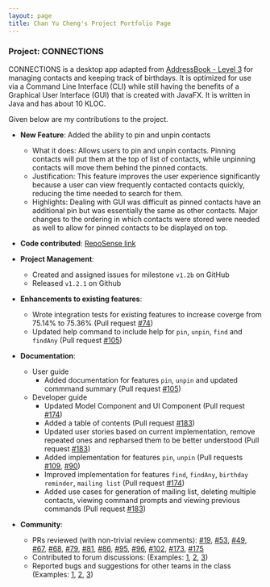 ```yaml
---
layout: page
title: Chan Yu Cheng's Project Portfolio Page
---
```


### Project: CONNECTIONS

CONNECTIONS is a desktop app adapted from [AddressBook - Level 3](https://se-education.org/addressbook-level3/) for managing contacts and keeping track of birthdays.
It is optimized for use via a Command Line Interface (CLI) while still having the benefits of a Graphical User Interface (GUI) that is created with JavaFX.
It is written in Java and has about 10 KLOC.

Given below are my contributions to the project.

* **New Feature**: Added the ability to pin and unpin contacts
  * What it does: Allows users to pin and unpin contacts. Pinning contacts will put them at the top of list of contacts, while unpinning contacts will move them behind the pinned contacts.
  * Justification: This feature improves the user experience significantly because a user can view frequently contacted contacts quickly, reducing the time needed to search for them.
  * Highlights: Dealing with GUI was difficult as pinned contacts have an additional pin but was essentially the same as other contacts. Major changes to the ordering in which contacts were stored were needed as well to allow for pinned contacts to be displayed on top.

* **Code contributed**: [RepoSense link](https://nus-cs2103-ay2122s1.github.io/tp-dashboard/?search=&sort=groupTitle&sortWithin=title&timeframe=commit&mergegroup=&groupSelect=groupByRepos&breakdown=true&checkedFileTypes=docs~functional-code~test-code~other&since=2021-09-17&tabOpen=true&tabType=authorship&zFR=false&tabAuthor=yucheng11122017&tabRepo=AY2122S1-CS2103-F09-4%2Ftp%5Bmaster%5D&authorshipIsMergeGroup=false&authorshipFileTypes=docs~functional-code~test-code&authorshipIsBinaryFileTypeChecked=false)

* **Project Management**:
  * Created and assigned issues for milestone `v1.2b` on GitHub
  * Released `v1.2.1` on Github

* **Enhancements to existing features**:
  * Wrote integration tests for existing features to increase coverge from 75.14% to 75.36% (Pull request [\#74](https://github.com/AY2122S1-CS2103-F09-4/tp/pull/74))
  * Updated help command to include help for `pin`, `unpin`, `find` and `findAny` (Pull request [\#105](https://github.com/AY2122S1-CS2103-F09-4/tp/pull/105))

* **Documentation**:
    * User guide
        * Added documentation for features `pin`, `unpin` and updated commmand summary (Pull request [\#105](https://github.com/AY2122S1-CS2103-F09-4/tp/pull/105))
    * Developer guide
        * Updated Model Component and UI Component (Pull request [\#174](https://github.com/AY2122S1-CS2103-F09-4/tp/pull/174))
        * Added a table of contents (Pull request [\#183](https://github.com/AY2122S1-CS2103-F09-4/tp/pull/183))
        * Updated user stories based on current implementation, remove repeated ones and repharsed them to be better understood (Pull request [\#183](https://github.com/AY2122S1-CS2103-F09-4/tp/pull/183))
        * Added implementation for features `pin`, `unpin` (Pull requests [\#109](https://github.com/AY2122S1-CS2103-F09-4/tp/pull/109), [\#90](https://github.com/AY2122S1-CS2103-F09-4/tp/pull/90))
        * Improved implementation for features `find`, `findAny`, `birthday reminder`, `mailing list` (Pull request [\#174](https://github.com/AY2122S1-CS2103-F09-4/tp/pull/174))
        * Added use cases for generation of mailing list, deleting multiple contacts, viewing command prompts and viewing previous commands (Pull request [\#183](https://github.com/AY2122S1-CS2103-F09-4/tp/pull/183))

* **Community**:
  * PRs reviewed (with non-trivial review comments): [\#19](https://github.com/AY2122S1-CS2103-F09-4/tp/pull/19), [\#53](https://github.com/AY2122S1-CS2103-F09-4/tp/pull/53), [\#49](https://github.com/AY2122S1-CS2103-F09-4/tp/pull/49), [\#67](https://github.com/AY2122S1-CS2103-F09-4/tp/pull/67), [\#68](https://github.com/AY2122S1-CS2103-F09-4/tp/pull/68), [\#79](https://github.com/AY2122S1-CS2103-F09-4/tp/pull/79), [\#81](https://github.com/AY2122S1-CS2103-F09-4/tp/pull/81), [\#86](https://github.com/AY2122S1-CS2103-F09-4/tp/pull/86), [\#95](https://github.com/AY2122S1-CS2103-F09-4/tp/pull/95), [\#96](https://github.com/AY2122S1-CS2103-F09-4/tp/pull/96), [\#102](https://github.com/AY2122S1-CS2103-F09-4/tp/pull/102), [\#173](https://github.com/AY2122S1-CS2103-F09-4/tp/pull/173), [\#175](https://github.com/AY2122S1-CS2103-F09-4/tp/pull/175)
  * Contributed to forum discussions: (Examples: [1](https://github.com/nus-cs2103-AY2122S1/forum/issues/185), [2](https://github.com/nus-cs2103-AY2122S1/forum/issues/81#issuecomment-905234382), [3](https://github.com/nus-cs2103-AY2122S1/forum/issues/133#issuecomment-908359221))
  * Reported bugs and suggestions for other teams in the class (Examples: [1](https://github.com/yucheng11122017/ped/issues/19), [2](https://github.com/yucheng11122017/ped/issues/18), [3](https://github.com/yucheng11122017/ped/issues/12))
